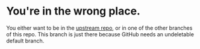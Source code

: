 # You're in the wrong place.

You either want to be in the [upstream repo][1], or in one of the other branches of this repo.  This branch is just there because GitHub needs an undeletable default branch.

[1]: https://github.com/FabricMC/yarn
